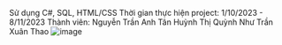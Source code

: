 
Sử dụng C#, SQL, HTML/CSS
Thời gian thực hiện project: 1/10/2023 - 8/11/2023
Thành viên:
  Nguyễn Trần Anh Tân
  Huỳnh Thị Quỳnh Như
  Trần Xuân Thao
![image](https://github.com/Suattackper/Quanlydocongnghe/assets/109893029/15db5fae-d89b-4737-8e13-2beee4a91395)
